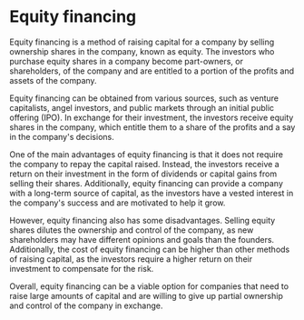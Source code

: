 # Equity financing

Equity financing is a method of raising capital for a company by selling ownership shares in the company, known as equity. The investors who purchase equity shares in a company become part-owners, or shareholders, of the company and are entitled to a portion of the profits and assets of the company.

Equity financing can be obtained from various sources, such as venture capitalists, angel investors, and public markets through an initial public offering (IPO). In exchange for their investment, the investors receive equity shares in the company, which entitle them to a share of the profits and a say in the company's decisions.

One of the main advantages of equity financing is that it does not require the company to repay the capital raised. Instead, the investors receive a return on their investment in the form of dividends or capital gains from selling their shares. Additionally, equity financing can provide a company with a long-term source of capital, as the investors have a vested interest in the company's success and are motivated to help it grow.

However, equity financing also has some disadvantages. Selling equity shares dilutes the ownership and control of the company, as new shareholders may have different opinions and goals than the founders. Additionally, the cost of equity financing can be higher than other methods of raising capital, as the investors require a higher return on their investment to compensate for the risk.

Overall, equity financing can be a viable option for companies that need to raise large amounts of capital and are willing to give up partial ownership and control of the company in exchange.